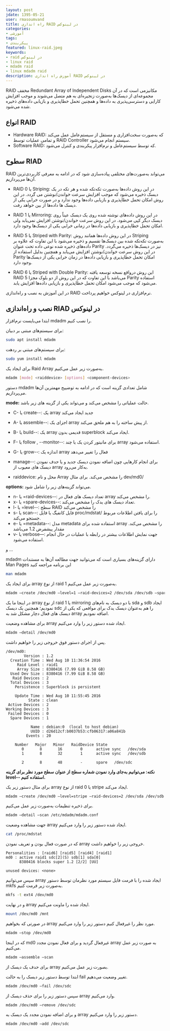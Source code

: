 ```yaml
---  
layout: post              
jdate: 1395-05-21  
user: rmasoumvand
title: راه اندازی RAID در لینوکس    
categories:  
- آموزشی  
tags:
- پیکربندی  
featured: linux-raid.jpeg
keywords:
- raid در لینوکس
- linux raid
- mdadm raid  
- linux mdadm raid  
description: آموزش راه اندازی RAID در لینوکس 
---
```


RAID مخفف Redundant Array of Independent Disks مکانیزمی است که در آن مجموعه‌ای از دیسک‌ها به‌صورت زنجیره‌ای به هم متصل می‌شوند و موجب افزایش کارایی و دسترسی‌پذیری به داده‌ها و همچنین تحمل خطاپذیری و بازیابی داده‌های ذخیره شده می‌شود.

## انواع RAID

*   Hardware RAID: که به‌صورت سخت‌افزاری و مستقل از سیستم‌عامل عمل می‌کند و تمامی عملیات توسط RAID Controller سیستم انجام می‌شود.
*   Software RAID: که توسط سیستم‌عامل و نرم‌افزار پیکربندی و کنترل می‌شود.

## سطوح RIAD

RAID می‌تواند به‌صورت‌های مختلفی پیاده‌سازی شود که در ادامه به معرفی کاربردی‌ترین آن‌ها می‌پردازیم.

*   RAID 0 یا Striping: در این روش داده‌ها به‌صورت تکه‌تکه شده و هر تکه در یک دیسک ذخیره می‌شود که موجب افزایش سرعت خواندن/نوشتن می گردد. در این روش امکان تحمل خطاپذیری و بازیابی داده‌ها وجود ندارد و در صورت خرابی یکی از دیسک ها داده‌ها از بین خواهد رفت.

*   RAID 1 یا Mirroring: در این روش داده‌های نوشته شده روی یک دیسک عیناً روی دیسک دیگر کپی می‌شود. در این روش سرعت خواندن/نوشتن افزایش نمی‌یابد ولی امکان تحمل خطاپذیری و بازیابی داده‌ها در زمانی خرابی یکی از دیسک‌ها وجود دارد.

*   RAID 5 یا Striped with Parity: در این روش داده‌ها همانند روش Striping به‌صورت تکه‌تکه شده بین دیسک‌ها تقسیم و ذخیره می‌شود با این تفاوت که علاوه بر داده‌های ذخیره شده نوعی داده تحت عنوان Parity نیز در دیسک‌ها ذخیره می‌گردد. در این روش سرعت خواندن/نوشتن افزایش می‌یابد و همچنین بدلیل استفاده از Parity امکان تحمل خطاپذیری و بازیابی داده‌ها در زمان خرابی یکی از دیسک‌ها وجود دارد.

*   RAID 6 یا Striped with Double Parity: این روش در‌واقع نسخه توسعه یافته RAID 5 می‌باشد با این‌ تفاوت که در این روش از دو بلوک مجزا Parity استفاده می‌شود که موجب می‌شود امکان تحمل خطاپذیری و بازیابی داده‌ها افزایش یابد.

در این آموزش به نصب و راه‌اندازی RAID نرم‌افزاری در لینوکس خواهیم پرداخت.

## نصب و راه‌اندازی RIAD در لینوکس

ابتدا می‌بایست نرم‌افزار mdadm را نصب کنیم.

برای سیستم‌های مبتنی بر دبیان:

```sh
sudo apt install mdadm
```

برای سیستم‌های مبتنی بر ردهت:

```sh
sudo yum install mdadm
```

برای ایجاد یک Raid Array به‌صورت زیر عمل می‌کنیم.

```sh
mdadm [mode] <raiddevice> [options] <component-devices>
```

دستور mdadm شامل تعدادی گزینه است که در ادامه به توضییح مهمترین آن‌ها می‌پردازیم.

**mode:** حالت عملیاتی را مشخص می‌کند و می‌تواند یکی از گزینه های زیر باشد.

*   C- یا create--: یک array جدید ایجاد می‌کند
*   A- یا assemble--: اجزای یک array از پیش ساخته را به هم ملحق می‌کند.
*   ‌B- یا build--: یک array قدیمی بدون superblock ایجاد می‌کند.
*   F- یا follow , --monitor--: برای مانیتور کردن یک یا چند array استفاده می‌شود.
*   G- یا grow--: اندازه یک array فعال را تغییر می‌دهد
*   manage--: برای انجام کارهایی چون اضافه نمودن دیسک جدید و یا حدف نمودن دیسک های معیوب از array به‌کار می‌رود.

*   raiddevice: محل و نام Array را مشخص می‌کند. برای مثال dev/md0/

**options:** می‌تواند گزینه‌های زیر را شامل شود.

*   n- یا =raid-devices--: تعداد دیسک های فعال در array را مشخص می‌کند.
*   x- یا =spare-devices--: تعداد دیسک های یدک را مشخص می‌کند.
*   l- یا =level--: سطح RAID را مشخص می‌کند
*   s- یا scan--: فایل کانفیگ یا فایل proc/mdstat/ را برای یافتن اطلاعات مربوط جستجو می‌کند.
*   e- یا =metadata--: مدل metadata استفاده شده برای array را مشخص می‌کند. مقدار پیشفرض 1.2 می‌باشد
*   v- یا verbose—:‌ جهت نمایش اطلاعات بیشتر در رابطه با عملیات در حال انجام استفاده می‌شود.

و …

mdadm دارای گزینه‌های بسیاری است که می‌توانید جهت مطالعه آن‌ها به مستندات Man Pages این برنامه مراجعه کنید

```sh
man mdadm
```

برای ایجاد یک array از نوع raid 1 به‌صورت زیر عمل می‌کنیم.

```sh
mdadm –create /dev/md0 –level=1 –raid-devices=2 /dev/sda /dev/sdb –spare-devices=1 /dev/sdc
```

در اینجا ما یک array از نوع raid 1 یا mirroring با دو دیسک به نام‌های sda و sdb ایجاد نمودیم؛ همچنین یک دیسک sdc را هم به‌عنوان دیسک یدک برای مواقعی که یکی از دیسک های فعال دچار مشکل شد به array اضافه نمودیم.

برای مشاهده وضعیت array ایجاد شده دستور زیر را وارد می‌کنیم.

```sh
mdadm –detail /dev/md0
```

پس از اجرای دستور فوق خروجی زیر را خواهیم داشت.

```
/dev/md0:
        Version : 1.2
  Creation Time : Wed Aug 10 11:36:54 2016
     Raid Level : raid1
     Array Size : 8380416 (7.99 GiB 8.58 GB)
  Used Dev Size : 8380416 (7.99 GiB 8.58 GB)
   Raid Devices : 2
  Total Devices : 3
    Persistence : Superblock is persistent

    Update Time : Wed Aug 10 11:55:45 2016
          State : clean 
 Active Devices : 2
Working Devices : 3
 Failed Devices : 0
  Spare Devices : 1

           Name : debian:0  (local to host debian)
           UUID : d26d12cf:b0037b53:cfb06317:a06a841b
         Events : 20

    Number   Major   Minor   RaidDevice State
       0       8       16        0      active sync   /dev/sda
       1       8       32        1      active sync   /dev/sdb

       2       8       48        -      spare   /dev/sdc
```

**نکته: می‌توانیم به‌جای وارد نمودن شماره سطح از عنوان سطح مورد نظر برای گزینه level-- استفاده کنیم.**

برای مثال دستور زیر یک array از نوع raid 0 یا stripe ایجاد می‌کند.

```sh
mdadm –create /dev/md0 –level=stripe –raid-devices=2 /dev/sda /dev/sdb
```

برای ذخیره تنظیمات به‌صورت زیر عمل می‌کنیم.

```sh
mdadm –detail –scan /etc/mdadm/mdadm.conf
```

جهت مشاهده وضعیت array ایجاد شده دستور زیر را وارد 
می‌کنیم.

```sh
cat /proc/mdstat
```

که در صورت فعال بودن و تعریف نمودن array خروجی زیر را خواهیم داشت.

```
Personalities : [raid6] [raid5] [raid4] [raid1] 
md0 : active raid1 sdc[2](S) sdb[1] sda[0]
      8380416 blocks super 1.2 [2/2] [UU]
      
unused devices: <none>
```

سپس می‌توانیم array ایجاد شده را با فرمت فایل سیستم مورد نظرمان توسط دستور mkfs به‌صورت زیر فرمت کنیم.

```sh
mkfs -t ext4 /dev/md0
```

و در نهایت array ایجاد شده را ماونت می‌کنیم.

```sh
mount /dev/md0 /mnt
```

در صورتی که بخواهیم array مورد نظر را غیرفعال کنیم دستور زیر را وارد می‌کنیم.

```sh
mdadm –stop /dev/md0
```

که در اینجا md0 غیرفعال گردید و برای فعال نمودن مجدد array به صورت زیر عمل می‌کنیم.

```sh
mdadm –assemble –scan
```

برای حدف یک دیسک از array بصورت زیر عمل می‌کنیم.

ابتدا توسط دستور زیر دیسک را به حالت fail تغییر وضعیت می‌دهیم.

```sh
mdadm /dev/md0 –fail /dev/sdc
```

سپس دستور زیر را برای حذف دیسک از array وارد می‌کنیم.

```sh
mdadm /dev/md0 –remove /dev/sdc
```

و برای اضافه نمودن مجدد یک دیسک به array دستور زیر را وارد می‌کنیم.

```sh
mdadm /dev/md0 –add /dev/sdc
```
